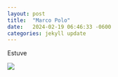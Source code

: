 ```yaml
---
layout: post
title:  "Marco Polo"
date:   2024-02-19 06:46:33 -0600
categories: jekyll update
---
```

Estuve

![]({{site.url}}/images/lock.jpg)